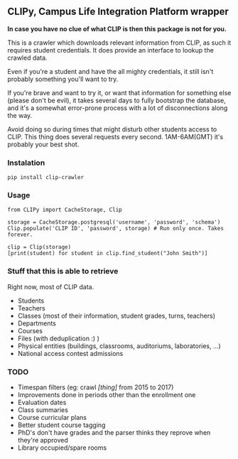 ## CLIPy, Campus Life Integration Platform wrapper
**In case you have no clue of what CLIP is then this package is not for you.**

This is a crawler which downloads relevant information from CLIP, as such it requires student credentials.
It does provide an interface to lookup the crawled data.

Even if you're a student and have the all mighty credentials, it still isn't probably something you'll want to try.

If you're brave and want to try it, or want that information for something else (please don't be evil), it takes several days to fully bootstrap the database, and it's a somewhat error-prone process with a lot of disconnections along the way.

Avoid doing so during times that might disturb other students access to CLIP. This thing does several requests every second. 1AM-6AM(GMT) it's probably your best shot.



### Instalation
    pip install clip-crawler

### Usage
    from CLIPy import CacheStorage, Clip
    
    storage = CacheStorage.postgresql('username', 'password', 'schema')
    Clip.populate('CLIP ID', 'password', storage) # Run only once. Takes forever.
    
    clip = Clip(storage)
    [print(student) for student in clip.find_student("John Smith")]

### Stuff that this is able to retrieve
Right now, most of CLIP data.
- Students
- Teachers
- Classes (most of their information, student grades, turns, teachers)
- Departments
- Courses
- Files (with deduplication :) )
- Physical entities (buildings, classrooms, auditoriums, laboratories, ...)
- National access contest admissions

### TODO
- Timespan filters (eg: crawl *[thing]* from 2015 to 2017)
- Improvements done in periods other than the enrollment one
- Evaluation dates
- Class summaries
- Course curricular plans
- Better student course tagging
- PhD's don't have grades and the parser thinks they reprove when they're approved
- Library occupied/spare rooms